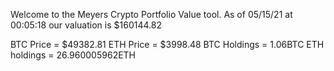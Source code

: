 Welcome to the Meyers Crypto Portfolio Value tool. 
As of 05/15/21 at 00:05:18 our valuation is $160144.82 

BTC Price = $49382.81
 ETH Price = $3998.48
BTC Holdings = 1.06BTC
 ETH holdings = 26.960005962ETH 
